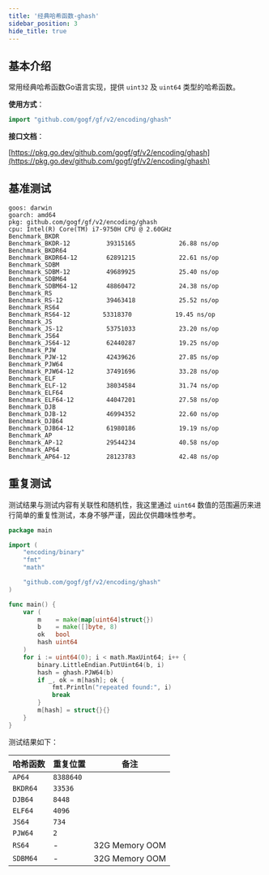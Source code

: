 ```yaml
---
title: '经典哈希函数-ghash'
sidebar_position: 3
hide_title: true
---
```


## 基本介绍

常用经典哈希函数Go语言实现，提供 `uint32` 及 `uint64` 类型的哈希函数。

**使用方式**：

```go
import "github.com/gogf/gf/v2/encoding/ghash"
```

**接口文档**：

[https://pkg.go.dev/github.com/gogf/gf/v2/encoding/ghash](https://pkg.go.dev/github.com/gogf/gf/v2/encoding/ghash)

## 基准测试

```
goos: darwin
goarch: amd64
pkg: github.com/gogf/gf/v2/encoding/ghash
cpu: Intel(R) Core(TM) i7-9750H CPU @ 2.60GHz
Benchmark_BKDR
Benchmark_BKDR-12          39315165            26.88 ns/op
Benchmark_BKDR64
Benchmark_BKDR64-12        62891215            22.61 ns/op
Benchmark_SDBM
Benchmark_SDBM-12          49689925            25.40 ns/op
Benchmark_SDBM64
Benchmark_SDBM64-12        48860472            24.38 ns/op
Benchmark_RS
Benchmark_RS-12            39463418            25.52 ns/op
Benchmark_RS64
Benchmark_RS64-12         53318370            19.45 ns/op
Benchmark_JS
Benchmark_JS-12            53751033            23.20 ns/op
Benchmark_JS64
Benchmark_JS64-12          62440287            19.25 ns/op
Benchmark_PJW
Benchmark_PJW-12           42439626            27.85 ns/op
Benchmark_PJW64
Benchmark_PJW64-12         37491696            33.28 ns/op
Benchmark_ELF
Benchmark_ELF-12           38034584            31.74 ns/op
Benchmark_ELF64
Benchmark_ELF64-12         44047201            27.58 ns/op
Benchmark_DJB
Benchmark_DJB-12           46994352            22.60 ns/op
Benchmark_DJB64
Benchmark_DJB64-12         61980186            19.19 ns/op
Benchmark_AP
Benchmark_AP-12            29544234            40.58 ns/op
Benchmark_AP64
Benchmark_AP64-12          28123783            42.48 ns/op
```

## 重复测试

测试结果与测试内容有关联性和随机性，我这里通过 `uint64` 数值的范围遍历来进行简单的重复性测试，本身不够严谨，因此仅供趣味性参考。

```go
package main

import (
    "encoding/binary"
    "fmt"
    "math"

    "github.com/gogf/gf/v2/encoding/ghash"
)

func main() {
    var (
        m    = make(map[uint64]struct{})
        b    = make([]byte, 8)
        ok   bool
        hash uint64
    )
    for i := uint64(0); i < math.MaxUint64; i++ {
        binary.LittleEndian.PutUint64(b, i)
        hash = ghash.PJW64(b)
        if _, ok = m[hash]; ok {
            fmt.Println("repeated found:", i)
            break
        }
        m[hash] = struct{}{}
    }
}
```

测试结果如下：

| 哈希函数 | 重复位置 | 备注 |
| --- | --- | --- |
| `AP64` | `8388640` |  |
| `BKDR64` | `33536` |  |
| `DJB64` | `8448` |  |
| `ELF64` | `4096` |  |
| `JS64` | `734` |  |
| `PJW64` | `2` |  |
| `RS64` | - | 32G Memory OOM |
| `SDBM64` | - | 32G Memory OOM |